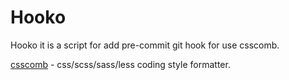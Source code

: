 Hooko
=====

Hooko it is a script for add pre-commit git hook for use csscomb.

[csscomb](https://github.com/csscomb/csscomb.js) - css/scss/sass/less coding style formatter.
